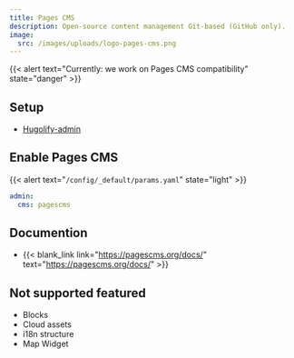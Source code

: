 ```yaml
---
title: Pages CMS
description: Open-source content management Git-based (GitHub only).
image:
  src: /images/uploads/logo-pages-cms.png
---
```


{{< alert text="Currently: we work on Pages CMS compatibility" state="danger" >}}


## Setup

- [Hugolify-admin](../setup/)

## Enable Pages CMS

{{< alert text="`/config/_default/params.yaml`" state="light" >}}

```yml
admin:
  cms: pagescms
```

## Documention

- {{< blank_link link="https://pagescms.org/docs/" text="https://pagescms.org/docs/" >}}

## Not supported featured

- Blocks
- Cloud assets
- i18n structure
- Map Widget